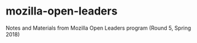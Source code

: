 # mozilla-open-leaders
Notes and Materials from Mozilla Open Leaders program (Round 5, Spring 2018)
